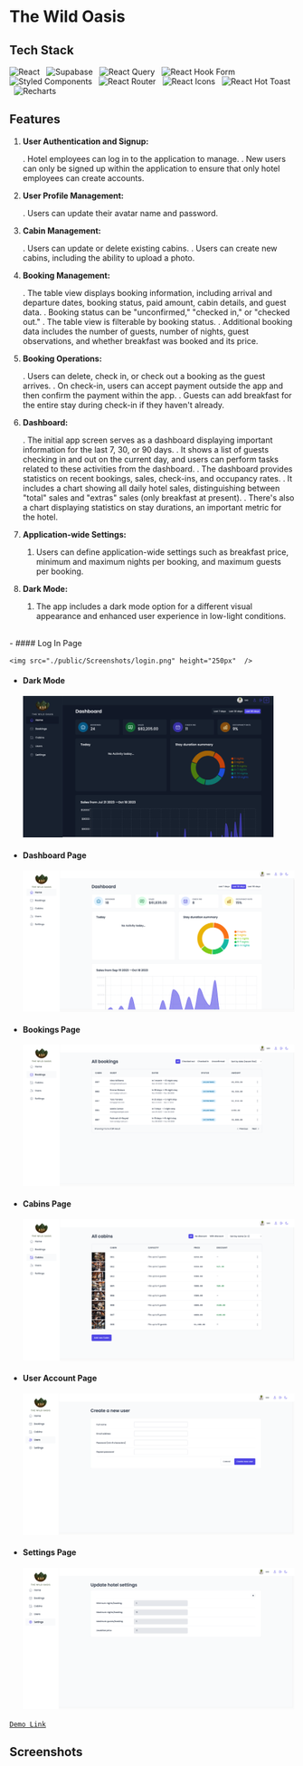 # The Wild Oasis

## Tech Stack

![React](https://img.shields.io/badge/React-20232A?style=for-the-badge&logo=react&logoColor=61DAFB)
&nbsp;&nbsp;![Supabase](https://img.shields.io/badge/Supabase-000000?style=for-the-badge&logo=Supabase&logoColor=white)
&nbsp;&nbsp;![React Query](https://img.shields.io/badge/-React%20Query-FF4154?style=for-the-badge&logo=react%20query&logoColor=white)
&nbsp;&nbsp;![React Hook Form](https://img.shields.io/badge/React_Hook_Form-000000?style=for-the-badge&logo=reacthookform&logoColor=white)
&nbsp;&nbsp;![Styled Components](https://img.shields.io/badge/styled--components-DB7093?style=for-the-badge&logo=styled-components&logoColor=white)
&nbsp;&nbsp;![React Router](https://img.shields.io/badge/React_Router-CA4245?style=for-the-badge&logo=react-router&logoColor=white)
&nbsp;&nbsp;![React Icons](https://img.shields.io/badge/React_Icons-5588FF?style=for-the-badge&logo=React_Icons&logoColor=black)
&nbsp;&nbsp;![React Hot Toast](https://img.shields.io/badge/React_Hot_Toast-008000?style=for-the-badge&logo=React_Hot_Toast&logoColor=white)
&nbsp;&nbsp;![Recharts](https://img.shields.io/badge/Recharts-0081CB?style=for-the-badge&logo=Recharts&logoColor=white)

## Features

1. **User Authentication and Signup:**

   . Hotel employees can log in to the application to manage.
   . New users can only be signed up within the application to ensure that only hotel employees can create accounts.

2. **User Profile Management:**

   . Users can update their avatar name and password.
 

3. **Cabin Management:**
   
   . Users can update or delete existing cabins.
   . Users can create new cabins, including the ability to upload a photo.

4. **Booking Management:**

   . The table view displays booking information, including arrival and departure dates, booking status, paid amount, cabin details, and guest data.
   . Booking status can be "unconfirmed," "checked in," or "checked out."
   . The table view is filterable by booking status.
   . Additional booking data includes the number of guests, number of nights, guest observations, and whether breakfast was booked and its price.

5. **Booking Operations:**

   . Users can delete, check in, or check out a booking as the guest arrives.
   . On check-in, users can accept payment outside the app and then confirm the payment within the app.
   . Guests can add breakfast for the entire stay during check-in if they haven't already.


6. **Dashboard:**

   . The initial app screen serves as a dashboard displaying important information for the last 7, 30, or 90 days.
   . It shows a list of guests checking in and out on the current day, and users can perform tasks related to these activities from the dashboard.
   . The dashboard provides statistics on recent bookings, sales, check-ins, and occupancy rates.
   . It includes a chart showing all daily hotel sales, distinguishing between "total" sales and "extras" sales (only breakfast at present).
   . There's also a chart displaying statistics on stay durations, an important metric for the hotel.

7. **Application-wide Settings:**

   1. Users can define application-wide settings such as breakfast price, minimum and maximum nights per booking, and maximum guests per booking.

8. **Dark Mode:**
   1. The app includes a dark mode option for a different visual appearance and enhanced user experience in low-light conditions.

<br/>
-   #### Log In Page

    <img src="./public/Screenshots/login.png" height="250px"  />

-   #### Dark Mode

    <img src="./public/Screenshots/Darkmode.png" height="250px"  />

-   #### Dashboard Page

    <img src="./public/Screenshots/dashboard.png" height="250px"  />

-   #### Bookings Page

    <img src="./public/Screenshots/bookings.png" height="250px"  />

-   #### Cabins Page

    <img src="./public/Screenshots/cabins.png" height="250px"  />

-   #### User Account Page

    <img src="./public/Screenshots/users.png" height="250px"  />

-   #### Settings Page

    <img src="./public/Screenshots/setting.png" height="250px"  />

[`Demo Link`](https://the-wild-oasis-web.netlify.app)

## Screenshots

